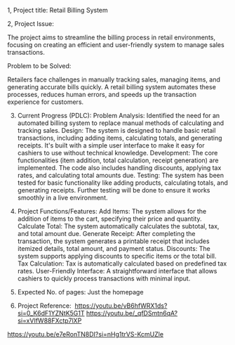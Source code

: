 


1, Project title: Retail Billing System

2, Project Issue:

The project aims to streamline the billing process in retail environments, focusing on creating an efficient and user-friendly system to manage sales transactions.

Problem to be Solved:

Retailers face challenges in manually tracking sales, managing items, and generating accurate bills quickly. A retail billing system automates these processes, reduces human errors, and speeds up the transaction experience for customers.

3. Current Progress (PDLC):
Problem Analysis: Identified the need for an automated billing system to replace manual methods of calculating and tracking sales.
Design: The system is designed to handle basic retail transactions, including adding items, calculating totals, and generating receipts. It's built with a simple user interface to make it easy for cashiers to use without technical knowledge.
Development: The core functionalities (item addition, total calculation, receipt generation) are implemented. The code also includes handling discounts, applying tax rates, and calculating total amounts due.
Testing: The system has been tested for basic functionality like adding products, calculating totals, and generating receipts. Further testing will be done to ensure it works smoothly in a live environment.
4. Project Functions/Features:
Add Items: The system allows for the addition of items to the cart, specifying their price and quantity.
Calculate Total: The system automatically calculates the subtotal, tax, and total amount due.
Generate Receipt: After completing the transaction, the system generates a printable receipt that includes itemized details, total amount, and payment status.
Discounts: The system supports applying discounts to specific items or the total bill.
Tax Calculation: Tax is automatically calculated based on predefined tax rates.
User-Friendly Interface: A straightforward interface that allows cashiers to quickly process transactions with minimal input.

5. Expected No. of pages: Just the homepage

6. Project Reference: 
https://youtu.be/vB6hfWRX1ds?si=0_K6dF1YZNtK5G1T
https://youtu.be/_qfDSmtn6qA?si=xVIfW88FXctp7lXP

https://youtu.be/e7eRonTN8DI?si=nHg1trVS-KcmUZle
